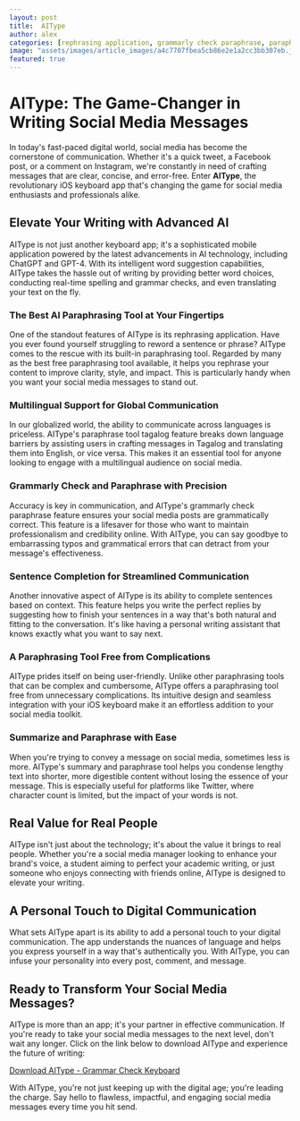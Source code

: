 ```yaml
---
layout: post
title:  AIType
author: alex
categories: [rephrasing application, grammarly check paraphrase, paraphrasing tool best free, paraphrase tool tagalog, best ai paraphrasing tool, paraphrasing tool free, summary and paraphrase tool]
image: "assets/images/article_images/a4c7707fbea5cb86e2e1a2cc3bb307eb.jpg"
featured: true
---
```


# AIType: The Game-Changer in Writing Social Media Messages

In today's fast-paced digital world, social media has become the cornerstone of communication. Whether it's a quick tweet, a Facebook post, or a comment on Instagram, we're constantly in need of crafting messages that are clear, concise, and error-free. Enter **AIType**, the revolutionary iOS keyboard app that's changing the game for social media enthusiasts and professionals alike.

## Elevate Your Writing with Advanced AI

AIType is not just another keyboard app; it's a sophisticated mobile application powered by the latest advancements in AI technology, including ChatGPT and GPT-4. With its intelligent word suggestion capabilities, AIType takes the hassle out of writing by providing better word choices, conducting real-time spelling and grammar checks, and even translating your text on the fly.

### The Best AI Paraphrasing Tool at Your Fingertips

One of the standout features of AIType is its rephrasing application. Have you ever found yourself struggling to reword a sentence or phrase? AIType comes to the rescue with its built-in paraphrasing tool. Regarded by many as the best free paraphrasing tool available, it helps you rephrase your content to improve clarity, style, and impact. This is particularly handy when you want your social media messages to stand out.

### Multilingual Support for Global Communication

In our globalized world, the ability to communicate across languages is priceless. AIType's paraphrase tool tagalog feature breaks down language barriers by assisting users in crafting messages in Tagalog and translating them into English, or vice versa. This makes it an essential tool for anyone looking to engage with a multilingual audience on social media.

### Grammarly Check and Paraphrase with Precision

Accuracy is key in communication, and AIType's grammarly check paraphrase feature ensures your social media posts are grammatically correct. This feature is a lifesaver for those who want to maintain professionalism and credibility online. With AIType, you can say goodbye to embarrassing typos and grammatical errors that can detract from your message's effectiveness.

### Sentence Completion for Streamlined Communication

Another innovative aspect of AIType is its ability to complete sentences based on context. This feature helps you write the perfect replies by suggesting how to finish your sentences in a way that's both natural and fitting to the conversation. It's like having a personal writing assistant that knows exactly what you want to say next.

### A Paraphrasing Tool Free from Complications

AIType prides itself on being user-friendly. Unlike other paraphrasing tools that can be complex and cumbersome, AIType offers a paraphrasing tool free from unnecessary complications. Its intuitive design and seamless integration with your iOS keyboard make it an effortless addition to your social media toolkit.

### Summarize and Paraphrase with Ease

When you're trying to convey a message on social media, sometimes less is more. AIType's summary and paraphrase tool helps you condense lengthy text into shorter, more digestible content without losing the essence of your message. This is especially useful for platforms like Twitter, where character count is limited, but the impact of your words is not.

## Real Value for Real People

AIType isn't just about the technology; it's about the value it brings to real people. Whether you're a social media manager looking to enhance your brand's voice, a student aiming to perfect your academic writing, or just someone who enjoys connecting with friends online, AIType is designed to elevate your writing.

## A Personal Touch to Digital Communication

What sets AIType apart is its ability to add a personal touch to your digital communication. The app understands the nuances of language and helps you express yourself in a way that's authentically you. With AIType, you can infuse your personality into every post, comment, and message.

## Ready to Transform Your Social Media Messages?

AIType is more than an app; it's your partner in effective communication. If you're ready to take your social media messages to the next level, don't wait any longer. Click on the link below to download AIType and experience the future of writing:

[Download AIType - Grammar Check Keyboard](https://apps.apple.com/us/app/aitype-grammar-check-keyboard/id6469163944)

With AIType, you're not just keeping up with the digital age; you're leading the charge. Say hello to flawless, impactful, and engaging social media messages every time you hit send.